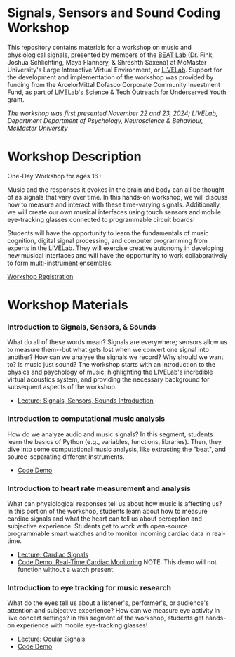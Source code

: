 # Signals, Sensors and Sound Coding Workshop

This repository contains materials for a workshop on music and physiological signals, presented by members of the [BEAT Lab](https://beatlab.mcmaster.ca/) (Dr. Fink, Joshua Schlichting, Maya Flannery, & Shreshth Saxena) at McMaster University's Large Interactive Virtual Environment, or [LIVELab](https://livelab.mcmaster.ca/). Support for the development and implementation of the workshop was provided by funding from the ArcelorMittal Dofasco Corporate Community Investment Fund, as part of LIVELab's Science & Tech Outreach for Underserved Youth grant.  

*The workshop was first presented November 22 and 23, 2024; LIVELab, Department Department of Psychology, Neuroscience &amp; Behaviour, McMaster University*

# Workshop Description

One-Day Workshop for ages 16+

Music and the responses it evokes in the brain and body can all be thought of as signals that vary over time. In this hands-on workshop, we will discuss how to measure and interact with these time-varying signals. Additionally, we will create our own musical interfaces using touch sensors and mobile eye-tracking glasses connected to programmable circuit boards!

Students will have the opportunity to learn the fundamentals of music cognition, digital signal processing, and computer programming from experts in the LIVELab. They will exercise creative autonomy in developing new musical interfaces and will have the opportunity to work collaboratively to form multi-instrument ensembles.

[Workshop Registration](https://livelab.mcmaster.ca/events/signals-sensors-and-sound-coding-workshop/)

# Workshop Materials

### Introduction to Signals, Sensors, & Sounds
What do all of these words mean? Signals are everywhere; sensors allow us to measure them--but what gets lost when we convert one signal into another? How can we analyse the signals we record? Why should we want to? Is music just sound? The workshop starts with an introduction to the physics and psychology of music, highlighting the LIVELab's incredible virtual acoustics system, and providing the necessary background for subsequent aspects of the workshop. 
- [Lecture: Signals, Sensors, Sounds Introduction](introSSS/Fink_SignalsSensorsSounds.pdf)

### Introduction to computational music analysis
How do we analyze audio and music signals? In this segment, students learn the basics of Python (e.g., variables, functions, libraries). Then, they dive into some computational music analysis, like extracting the "beat", and source-separating different instruments.
- [Code Demo](https://colab.research.google.com/github/beatlab-mcmaster/workshop_signalsensorsound/blob/main/audioanalysis.ipynb)

### Introduction to heart rate measurement and analysis
What can physiological responses tell us about how music is affecting us? In this portion of the workshop, students learn about how to measure cardiac signals and what the heart can tell us about perception and subjective experience. Students get to work with open-source programmable smart watches and to monitor incoming cardiac data in real-time. 
- [Lecture: Cardiac Signals](https://github.com/beatlab-mcmaster/workshop_signalsensorsound/blob/main/cardiacSignals/Cardiac%20Signals%20(draft).pdf)
- [Code Demo: Real-Time Cardiac Monitoring](cardiacSignals/hrMultiWatch.html) NOTE: This demo will not function without a watch present. 

### Introduction to eye tracking for music research
What do the eyes tell us about a listener's, performer's, or audience's attention and subjective experience? How can we measure eye activity in live concert settings? In this segment of the workshop, students get hands-on experience with mobile eye-tracking glasses! 
- [Lecture: Ocular Signals](https://slides.com/shreshthsaxena/deck) 
- [Code Demo](https://colab.research.google.com/drive/1NY7wzbC8iwUHbqoqhvBXaZ4DA4G6S062?usp=sharing)
